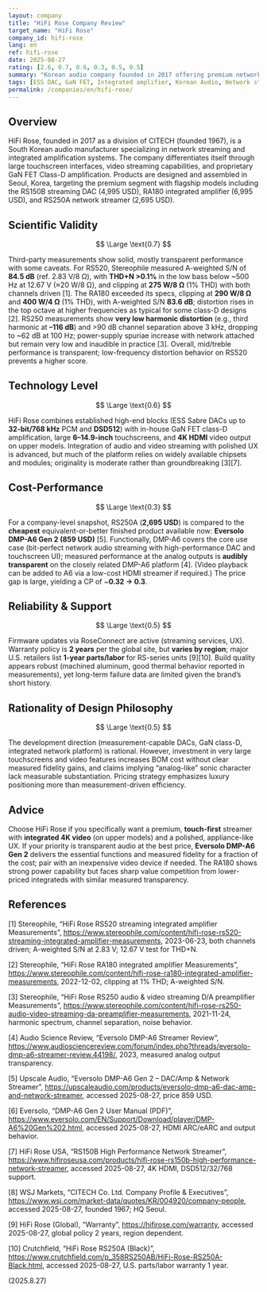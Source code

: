 ```yaml
---
layout: company
title: "HiFi Rose Company Review"
target_name: "HiFi Rose"
company_id: hifi-rose
lang: en
ref: hifi-rose
date: 2025-08-27
rating: [2.6, 0.7, 0.6, 0.3, 0.5, 0.5]
summary: "Korean audio company founded in 2017 offering premium network streamers and integrated amplifiers with touchscreen interfaces and GaN FET technology, but at premium pricing significantly above competitive alternatives."
tags: [ESS DAC, GaN FET, Integrated amplifier, Korean Audio, Network streamer, Touchscreen]
permalink: /companies/en/hifi-rose/
---
```

## Overview

HiFi Rose, founded in 2017 as a division of CITECH (founded 1967), is a South Korean audio manufacturer specializing in network streaming and integrated amplification systems. The company differentiates itself through large touchscreen interfaces, video streaming capabilities, and proprietary GaN FET Class-D amplification. Products are designed and assembled in Seoul, Korea, targeting the premium segment with flagship models including the RS150B streaming DAC (4,995 USD), RA180 integrated amplifier (6,995 USD), and RS250A network streamer (2,695 USD).

## Scientific Validity

$$ \Large \text{0.7} $$

Third-party measurements show solid, mostly transparent performance with some caveats. For RS520, Stereophile measured A-weighted S/N of **84.5 dB** (ref. 2.83 V/8 Ω), with **THD+N >0.1%** in the low bass below ~500 Hz at 12.67 V (≈20 W/8 Ω), and clipping at **275 W/8 Ω** (1% THD) with both channels driven [1]. The RA180 exceeded its specs, clipping at **290 W/8 Ω** and **400 W/4 Ω** (1% THD), with A-weighted S/N **83.6 dB**; distortion rises in the top octave at higher frequencies as typical for some class-D designs [2]. RS250 measurements show **very low harmonic distortion** (e.g., third harmonic at **–116 dB**) and >90 dB channel separation above 3 kHz, dropping to ~62 dB at 100 Hz; power-supply spuriae increase with network attached but remain very low and inaudible in practice [3]. Overall, mid/treble performance is transparent; low-frequency distortion behavior on RS520 prevents a higher score.

## Technology Level

$$ \Large \text{0.6} $$

HiFi Rose combines established high-end blocks (ESS Sabre DACs up to **32-bit/768 kHz** PCM and **DSD512**) with in-house GaN FET class-D amplification, large **6–14.9-inch** touchscreens, and **4K HDMI** video output on upper models. Integration of audio and video streaming with polished UX is advanced, but much of the platform relies on widely available chipsets and modules; originality is moderate rather than groundbreaking [3][7].

## Cost-Performance

$$ \Large \text{0.3} $$

For a company-level snapshot, RS250A (**2,695 USD**) is compared to the **cheapest** equivalent-or-better finished product available now: **Eversolo DMP-A6 Gen 2 (859 USD)** [5]. Functionally, DMP-A6 covers the core use case (bit-perfect network audio streaming with high-performance DAC and touchscreen UI); measured performance at the analog outputs is **audibly transparent** on the closely related DMP-A6 platform [4]. (Video playback can be added to A6 via a low-cost HDMI streamer if required.) The price gap is large, yielding a CP of ~**0.32 → 0.3**.

## Reliability & Support

$$ \Large \text{0.5} $$

Firmware updates via RoseConnect are active (streaming services, UX). Warranty policy is **2 years** per the global site, but **varies by region**; major U.S. retailers list **1-year parts/labor** for RS-series units [9][10]. Build quality appears robust (machined aluminum, good thermal behavior reported in measurements), yet long-term failure data are limited given the brand’s short history.

## Rationality of Design Philosophy

$$ \Large \text{0.5} $$

The development direction (measurement-capable DACs, GaN class-D, integrated network platform) is rational. However, investment in very large touchscreens and video features increases BOM cost without clear measured fidelity gains, and claims implying “analog-like” sonic character lack measurable substantiation. Pricing strategy emphasizes luxury positioning more than measurement-driven efficiency.

## Advice

Choose HiFi Rose if you specifically want a premium, **touch-first** streamer with **integrated 4K video** (on upper models) and a polished, appliance-like UX. If your priority is transparent audio at the best price, **Eversolo DMP-A6 Gen 2** delivers the essential functions and measured fidelity for a fraction of the cost; pair with an inexpensive video device if needed. The RA180 shows strong power capability but faces sharp value competition from lower-priced integrateds with similar measured transparency.

## References

[1] Stereophile, “HiFi Rose RS520 streaming integrated amplifier Measurements”, https://www.stereophile.com/content/hifi-rose-rs520-streaming-integrated-amplifier-measurements, 2023-06-23, both channels driven; A-weighted S/N at 2.83 V; 12.67 V test for THD+N.

[2] Stereophile, “HiFi Rose RA180 integrated amplifier Measurements”, https://www.stereophile.com/content/hifi-rose-ra180-integrated-amplifier-measurements, 2022-12-02, clipping at 1% THD; A-weighted S/N.

[3] Stereophile, “HiFi Rose RS250 audio & video streaming D/A preamplifier Measurements”, https://www.stereophile.com/content/hifi-rose-rs250-audio-video-streaming-da-preamplifier-measurements, 2021-11-24, harmonic spectrum, channel separation, noise behavior.

[4] Audio Science Review, “Eversolo DMP-A6 Streamer Review”, https://www.audiosciencereview.com/forum/index.php?threads/eversolo-dmp-a6-streamer-review.44198/, 2023, measured analog output transparency.

[5] Upscale Audio, “Eversolo DMP-A6 Gen 2 – DAC/Amp & Network Streamer”, https://upscaleaudio.com/products/eversolo-dmp-a6-dac-amp-and-network-streamer, accessed 2025-08-27, price 859 USD.

[6] Eversolo, “DMP-A6 Gen 2 User Manual (PDF)”, https://www.eversolo.com/EN/Support/Download/player/DMP-A6%20Gen%202.html, accessed 2025-08-27, HDMI ARC/eARC and output behavior.

[7] HiFi Rose USA, “RS150B High Performance Network Streamer”, https://www.hifiroseusa.com/products/hifi-rose-rs150b-high-performance-network-streamer, accessed 2025-08-27, 4K HDMI, DSD512/32/768 support.

[8] WSJ Markets, “CITECH Co. Ltd. Company Profile & Executives”, https://www.wsj.com/market-data/quotes/KR/004920/company-people, accessed 2025-08-27, founded 1967; HQ Seoul.

[9] HiFi Rose (Global), “Warranty”, https://hifirose.com/warranty, accessed 2025-08-27, global policy 2 years, region dependent.

[10] Crutchfield, “HiFi Rose RS250A (Black)”, https://www.crutchfield.com/p_358RS250AB/HiFi-Rose-RS250A-Black.html, accessed 2025-08-27, U.S. parts/labor warranty 1 year.

(2025.8.27)

